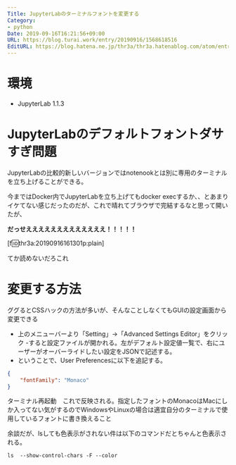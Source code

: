 ```yaml
---
Title: JupyterLabのターミナルフォントを変更する
Category:
- python
Date: 2019-09-16T16:21:56+09:00
URL: https://blog.turai.work/entry/20190916/1568618516
EditURL: https://blog.hatena.ne.jp/thr3a/thr3a.hatenablog.com/atom/entry/26006613434285344
---
```


# 環境

- JupyterLab 1.1.3

# JupyterLabのデフォルトフォントダサすぎ問題

JupyterLabの比較的新しいバージョンではnotenookとは別に専用のターミナルを立ち上げることができる。

今まではDocker内でJupyterLabを立ち上げてもdocker execするか、、とあまりイケてない感じだったのだが、これで晴れてブラウザで完結するなと思って開いたが、

**だっせえええええええええええええ！！！！！**

[f:id:thr3a:20190916161301p:plain]

てか読めないだろこれ

# 変更する方法

ググるとCSSハックの方法が多いが、そんなことしなくてもGUIの設定画面から変更できる

- 上のメニューバーより「Setting」→「Advanced Settings Editor」をクリック
-すると設定ファイルが開かれる。左がデフォルト設定値一覧で、右にユーザーがオーバーライドしたい設定をJSONで記述する。
- ということで、User Preferencesに以下を追記する。

```json
{
    "fontFamily": "Monaco"
}
```

ターミナル再起動　これで反映される。指定したフォントのMonacoはMacにしか入ってない気がするのでWindowsやLinuxの場合は適宜自分のターミナルで使用しているフォントに書き換えること


余談だが、lsしても色表示がされない件は以下のコマンドだとちゃんと色表示される。

```
ls  --show-control-chars -F --color
```
